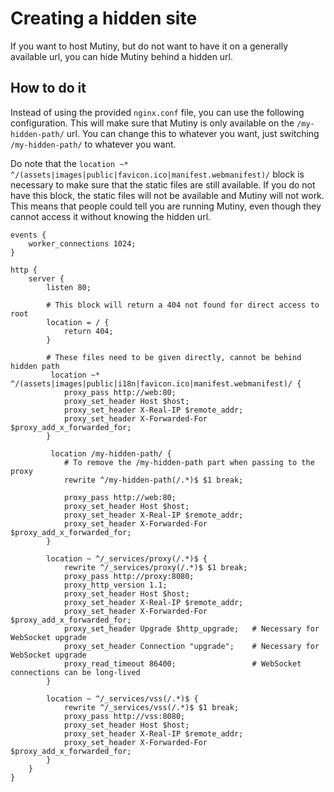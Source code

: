 # Creating a hidden site

If you want to host Mutiny, but do not want to have it on a generally available url, you can hide Mutiny behind a hidden
url.

## How to do it

Instead of using the provided `nginx.conf` file, you can use the following configuration. This will make sure that
Mutiny is only available on the `/my-hidden-path/` url. You can change this to whatever you want, just switching
`/my-hidden-path/` to whatever you want. 

Do note that the `location ~* ^/(assets|images|public|favicon.ico|manifest.webmanifest)/` block is necessary to make
sure that the static files are still available. If you do not have this block, the static files will not be available
and Mutiny will not work. This means that people could tell you are running Mutiny, even though they cannot access it
without knowing the hidden url.

```nginx
events {
    worker_connections 1024;
}

http {
    server {
        listen 80;

        # This block will return a 404 not found for direct access to root
        location = / {
            return 404;
        }

        # These files need to be given directly, cannot be behind hidden path
         location ~* ^/(assets|images|public|i18n|favicon.ico|manifest.webmanifest)/ {
            proxy_pass http://web:80;
            proxy_set_header Host $host;
            proxy_set_header X-Real-IP $remote_addr;
            proxy_set_header X-Forwarded-For $proxy_add_x_forwarded_for;
        }

         location /my-hidden-path/ {
            # To remove the /my-hidden-path part when passing to the proxy
            rewrite ^/my-hidden-path(/.*)$ $1 break;

            proxy_pass http://web:80;
            proxy_set_header Host $host;
            proxy_set_header X-Real-IP $remote_addr;
            proxy_set_header X-Forwarded-For $proxy_add_x_forwarded_for;
        }

        location ~ ^/_services/proxy(/.*)$ {
            rewrite ^/_services/proxy(/.*)$ $1 break;
            proxy_pass http://proxy:8080;
            proxy_http_version 1.1;
            proxy_set_header Host $host;
            proxy_set_header X-Real-IP $remote_addr;
            proxy_set_header X-Forwarded-For $proxy_add_x_forwarded_for;
            proxy_set_header Upgrade $http_upgrade;   # Necessary for WebSocket upgrade
            proxy_set_header Connection "upgrade";    # Necessary for WebSocket upgrade
            proxy_read_timeout 86400;                 # WebSocket connections can be long-lived
        }

        location ~ ^/_services/vss(/.*)$ {
            rewrite ^/_services/vss(/.*)$ $1 break;
            proxy_pass http://vss:8080;
            proxy_set_header Host $host;
            proxy_set_header X-Real-IP $remote_addr;
            proxy_set_header X-Forwarded-For $proxy_add_x_forwarded_for;
        }
    }
}
```
